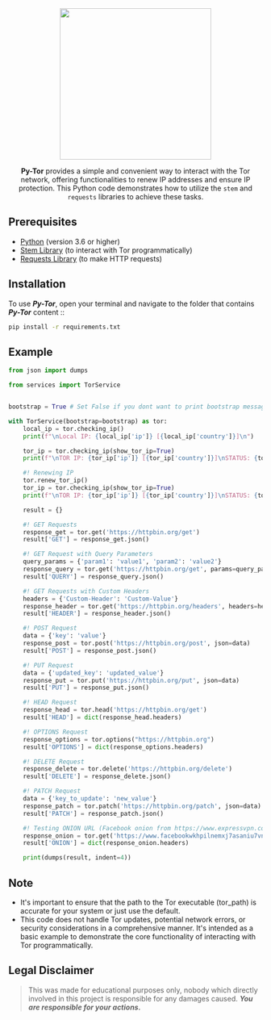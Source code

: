 <div align="center">

<img src="https://github.com/x404xx/Py-Tor/assets/114883816/399cd3df-9b18-41b7-be20-29691f9dbf9a" width="300">

**Py-Tor** provides a simple and convenient way to interact with the Tor network, offering functionalities to renew IP addresses and ensure IP protection. This Python code demonstrates how to utilize the `stem` and `requests` libraries to achieve these tasks.

</div>

## Prerequisites

-   [Python](https://www.python.org/) (version 3.6 or higher)
-   [Stem Library](https://stem.torproject.org/) (to interact with Tor programmatically)
-   [Requests Library](https://docs.python-requests.org/en/latest/) (to make HTTP requests)

## Installation

To use _**Py-Tor**_, open your terminal and navigate to the folder that contains _**Py-Tor**_ content ::

```bash
pip install -r requirements.txt
```

## Example

```python
from json import dumps

from services import TorService


bootstrap = True # Set False if you dont want to print bootstrap message

with TorService(bootstrap=bootstrap) as tor:
    local_ip = tor.checking_ip()
    print(f"\nLocal IP: {local_ip['ip']} [{local_ip['country']}]\n")

    tor_ip = tor.checking_ip(show_tor_ip=True)
    print(f"\nTOR IP: {tor_ip['ip']} [{tor_ip['country']}]\nSTATUS: {tor.checking_status()}\n")

    #! Renewing IP
    tor.renew_tor_ip()
    tor_ip = tor.checking_ip(show_tor_ip=True)
    print(f"\nTOR IP: {tor_ip['ip']} [{tor_ip['country']}]\nSTATUS: {tor.checking_status()}\n")

    result = {}

    #! GET Requests
    response_get = tor.get('https://httpbin.org/get')
    result['GET'] = response_get.json()

    #! GET Request with Query Parameters
    query_params = {'param1': 'value1', 'param2': 'value2'}
    response_query = tor.get('https://httpbin.org/get', params=query_params)
    result['QUERY'] = response_query.json()

    #! GET Requests with Custom Headers
    headers = {'Custom-Header': 'Custom-Value'}
    response_header = tor.get('https://httpbin.org/headers', headers=headers)
    result['HEADER'] = response_header.json()

    #! POST Request
    data = {'key': 'value'}
    response_post = tor.post('https://httpbin.org/post', json=data)
    result['POST'] = response_post.json()

    #! PUT Request
    data = {'updated_key': 'updated_value'}
    response_put = tor.put('https://httpbin.org/put', json=data)
    result['PUT'] = response_put.json()

    #! HEAD Request
    response_head = tor.head('https://httpbin.org/get')
    result['HEAD'] = dict(response_head.headers)

    #! OPTIONS Request
    response_options = tor.options("https://httpbin.org")
    result['OPTIONS'] = dict(response_options.headers)

    #! DELETE Request
    response_delete = tor.delete('https://httpbin.org/delete')
    result['DELETE'] = response_delete.json()

    #! PATCH Request
    data = {'key_to_update': 'new_value'}
    response_patch = tor.patch('https://httpbin.org/patch', json=data)
    result['PATCH'] = response_patch.json()

    #! Testing ONION URL (Facebook onion from https://www.expressvpn.com/blog/best-onion-sites-on-dark-web/)
    response_onion = tor.get('https://www.facebookwkhpilnemxj7asaniu7vnjjbiltxjqhye3mhbshg7kx5tfyd.onion/')
    result['ONION'] = dict(response_onion.headers)

    print(dumps(result, indent=4))
```

## **Note**

-   It's important to ensure that the path to the Tor executable (tor_path) is accurate for your system or just use the default.
-   This code does not handle Tor updates, potential network errors, or security considerations in a comprehensive manner. It's intended as a basic example to demonstrate the core functionality of interacting with Tor programmatically.

## **Legal Disclaimer**

> This was made for educational purposes only, nobody which directly involved in this project is responsible for any damages caused. **_You are responsible for your actions._**
